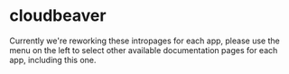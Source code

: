# cloudbeaver

Currently we're reworking these intropages for each app, please use the menu on the left to select other available documentation pages for each app, including this one.
